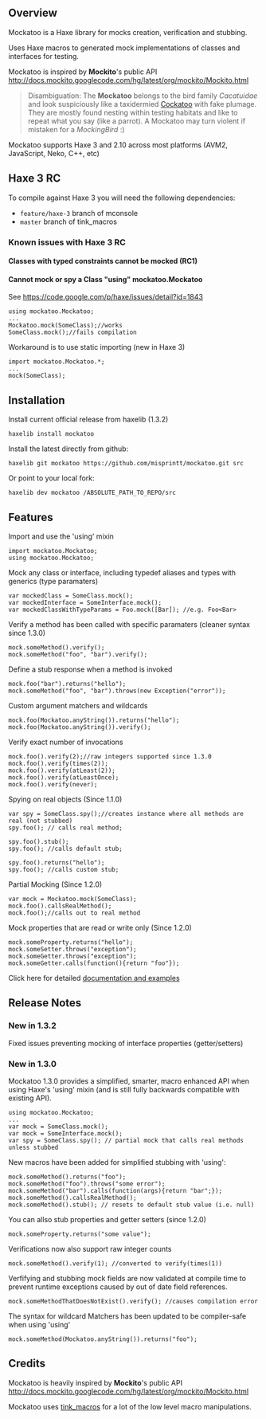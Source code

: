 
## Overview

Mockatoo is a Haxe library for mocks creation, verification and stubbing.

Uses Haxe macros to generated mock implementations of classes and interfaces for testing.


Mockatoo is inspired by **Mockito**'s public API <http://docs.mockito.googlecode.com/hg/latest/org/mockito/Mockito.html>


> Disambiguation: The **Mockatoo** belongs to the bird family *Cacatuidae* and look suspiciously like a taxidermied [Cockatoo](http://en.wikipedia.org/wiki/Cockatoo) with fake plumage. They are mostly found nesting within testing habitats and like  to repeat what you say (like a parrot). A Mockatoo may turn violent if mistaken for a *MockingBird* :)


Mockatoo supports Haxe 3 and 2.10 across most platforms (AVM2, JavaScript, Neko, C++, etc)

## Haxe 3 RC

To compile against Haxe 3 you will need the following dependencies:

- `feature/haxe-3` branch of mconsole
- `master` branch of tink_macros


### Known issues with Haxe 3 RC

#### Classes with typed constraints cannot be mocked (RC1)

#### Cannot mock or spy a Class "using" mockatoo.Mockatoo

See <https://code.google.com/p/haxe/issues/detail?id=1843>

	using mockatoo.Mockatoo;
	...
	Mockatoo.mock(SomeClass);//works
	SomeClass.mock();//fails compilation 

Workaround is to use static importing (new in Haxe 3)

	import mockatoo.Mockatoo.*;
	...
	mock(SomeClass);


## Installation

Install current official release from haxelib (1.3.2)

	haxelib install mockatoo

Install the latest directly from github:

	haxelib git mockatoo https://github.com/misprintt/mockatoo.git src

Or point to your local fork:

	haxelib dev mockatoo /ABSOLUTE_PATH_TO_REPO/src


## Features

Import and use the 'using' mixin

	import mockatoo.Mockatoo;
	using mockatoo.Mockatoo;

Mock any class or interface, including typedef aliases and types with generics (type paramaters)

	var mockedClass = SomeClass.mock();
	var mockedInterface = SomeInterface.mock();
	var mockedClassWithTypeParams = Foo.mock([Bar]); //e.g. Foo<Bar>

Verify a method has been called with specific paramaters (cleaner syntax since 1.3.0)

	mock.someMethod().verify();
	mock.someMethod("foo", "bar").verify();

Define a stub response when a method is invoked

	mock.foo("bar").returns("hello");
	mock.someMethod("foo", "bar").throws(new Exception("error"));

Custom argument matchers and wildcards

	mock.foo(Mockatoo.anyString()).returns("hello");
	mock.foo(Mockatoo.anyString()).verify();

Verify exact number of invocations 

	mock.foo().verify(2);//raw integers supported since 1.3.0
	mock.foo().verify(times(2));
	mock.foo().verify(atLeast(2));
	mock.foo().verify(atLeastOnce);
	mock.foo().verify(never);

Spying on real objects (Since 1.1.0)

	var spy = SomeClass.spy();//creates instance where all methods are real (not stubbed)
	spy.foo(); // calls real method;
	
	spy.foo().stub();
	spy.foo(); //calls default stub;
	
	spy.foo().returns("hello");
	spy.foo(); //calls custom stub;


Partial Mocking (Since 1.2.0)

	var mock = Mockatoo.mock(SomeClass);
	mock.foo().callsRealMethod();
	mock.foo();//calls out to real method


Mock properties that are read or write only (Since 1.2.0)

	mock.someProperty.returns("hello");
	mock.someSetter.throws("exception");
	mock.someGetter.throws("exception");
	mock.someGetter.calls(function(){return "foo"});


Click here for detailed [documentation and examples](http://github.com/misprintt/mockatoo/wiki/Developer-Guide)


## Release Notes

### New in 1.3.2

Fixed issues preventing mocking of interface properties (getter/setters)


### New in 1.3.0

Mockatoo 1.3.0 provides a simplified, smarter, macro enhanced API when using Haxe's 
'using' mixin (and is still fully backwards compatible with existing API).

	using mockatoo.Mockatoo;
	...
	var mock = SomeClass.mock();
	var mock = SomeInterface.mock();
	var spy = SomeClass.spy(); // partial mock that calls real methods unless stubbed

New macros have been added for simplified stubbing with 'using':

	mock.someMethod().returns("foo");
	mock.someMethod("foo").throws("some error");
	mock.someMethod("bar").calls(function(args){return "bar";});
	mock.someMethod().callsRealMethod();
	mock.someMethod().stub(); // resets to default stub value (i.e. null)

You can allso stub properties and getter setters (since 1.2.0)

	mock.someProperty.returns("some value");

Verifications now also support raw integer counts

	mock.someMethod().verify(1); //converted to verify(times(1))

Verfifying and stubbing mock fields are now validated at compile time to prevent
runtime exceptions caused by out of date field references.

	mock.someMethodThatDoesNotExist().verify(); //causes compilation error

The syntax for wildcard Matchers has been updated to be compiler-safe when using 'using'

	mock.someMethod(Mockatoo.anyString()).returns("foo");

## Credits

Mockatoo is heavily inspired by **Mockito**'s public API <http://docs.mockito.googlecode.com/hg/latest/org/mockito/Mockito.html>

Mockatoo uses [tink_macros](https://github.com/back2dos/tinkerbell) for a lot of the low level macro manipulations.